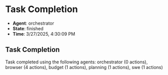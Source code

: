 # Task Completion

- **Agent**: orchestrator
- **State**: finished
- **Time**: 3/27/2025, 4:30:09 PM

## Task Completion

Task completed using the following agents: orchestrator (0 actions), browser (4 actions), budget (1 actions), planning (1 actions), swe (1 actions)

